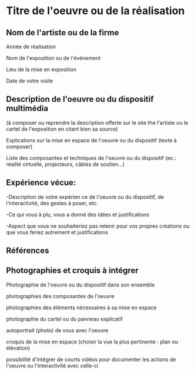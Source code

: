 # Titre de l'oeuvre ou de la réalisation

## Nom de l'artiste ou de la firme

Année de réalisation

Nom de l'exposition ou de l'événement

Lieu de la mise en exposition

Date de votre visite

## Description de l'oeuvre ou du dispositif multimédia
(à composer ou reprendre la description offerte sur le site the l'artiste ou le cartel de l'exposition en citant bien sa source)

Explications sur la mise en espace de l'oeuvre ou du dispositif (texte à composer)

Liste des composantes et techniques de l'oeuvre ou du dispositif (ex.: réalité virtuelle, projecteurs, câbles de soutien...)

## Expérience vécue:
-Description de votre expérien ce de l'oeuvre ou du dispositif, de l'interactivité, des gestes à poser, etc.

-Ce qui vous à plu, vous a donné des idées et justifications

-Aspect que vous ne souhaiteriez pas retenir pour vos propres créations ou que vous feriez autrement et justifications

## Références

## Photographies et croquis à intégrer
Photographie de l'oeuvre ou du dispositif dans son ensemble

photographies des composantes de l'oeuvre

photographies des éléments nécessaires à sa mise en espace

photographie du cartel ou du panneau explicatif

autoportrait (photo) de vous avec l'oeuvre

croquis de la mise en espace (choisir la vue la plus pertinente : plan ou élévation)

possibilité d'intégrer de courts vidéos pour documenter les actions de l'oeuvre ou l'interactivité avec celle-ci
